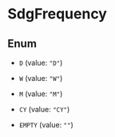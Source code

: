 

# SdgFrequency

## Enum


* `D` (value: `"D"`)

* `W` (value: `"W"`)

* `M` (value: `"M"`)

* `CY` (value: `"CY"`)

* `EMPTY` (value: `""`)




